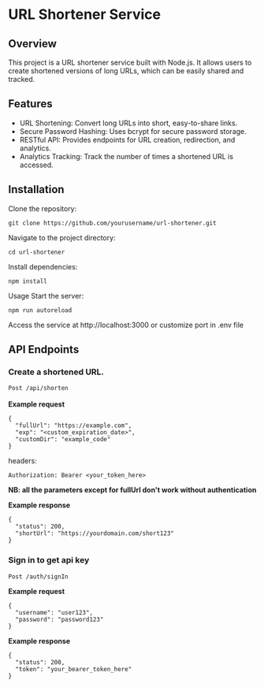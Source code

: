 # URL Shortener Service
## Overview
This project is a URL shortener service built with Node.js. It allows users to create shortened versions of long URLs, which can be easily shared and tracked.

## Features
- URL Shortening: Convert long URLs into short, easy-to-share links.
- Secure Password Hashing: Uses bcrypt for secure password storage.
- RESTful API: Provides endpoints for URL creation, redirection, and analytics.
- Analytics Tracking: Track the number of times a shortened URL is accessed.

## Installation
Clone the repository:

```
git clone https://github.com/yourusername/url-shortener.git
```
Navigate to the project directory:
```
cd url-shortener
```
Install dependencies:
```
npm install
```
Usage
Start the server:
```
npm run autoreload
```
Access the service at http://localhost:3000 or customize port in .env file <br>
## API Endpoints 
### Create a shortened URL.
`Post /api/shorten` <br><br>
**Example request**
```
{
  "fullUrl": "https://example.com",
  "exp": "<custom_expiration_date>",
  "customDir": "example_code"
}
```

headers: 
```
Authorization: Bearer <your_token_here>
```

**NB: all the parameters except for fullUrl don't work without authentication**

**Example response**
```
{
  "status": 200,
  "shortUrl": "https://yourdomain.com/short123"
}
```

### Sign in to get api key
`Post /auth/signIn`

**Example request**
```
{
  "username": "user123",
  "password": "password123"
}
```

**Example response**
```
{
  "status": 200,
  "token": "your_bearer_token_here"
}
```



